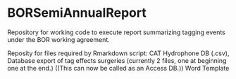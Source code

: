 # BORSemiAnnualReport
Repository for working code to execute report summarizing tagging events under the BOR working agreement. 

Reposity for files required by Rmarkdown script: 
CAT Hydrophone DB (.csv), 
Database export of tag effects surgeries (currently 2 files, one at beginning one at the end.)
    ((This can now be called as an Access DB.))
Word Template
